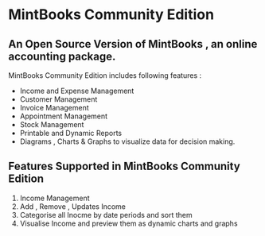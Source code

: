 # MintBooks Community Edition
## An Open Source Version of MintBooks , an online accounting package.

MintBooks Community Edition includes following features :

-  Income and Expense Management
-  Customer Management
-  Invoice Management
-  Appointment Management
-  Stock Management
-  Printable and Dynamic Reports
-  Diagrams , Charts & Graphs to visualize data for decision making.

## Features Supported in MintBooks Community Edition

1. Income Management
  1. Add , Remove , Updates Income
  2. Categorise all Inocme by date periods and sort them
  3. Visualise Income and preview them as dynamic charts and graphs
